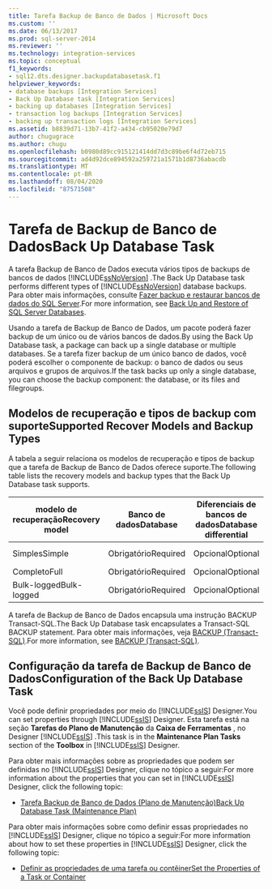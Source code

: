 ```yaml
---
title: Tarefa Backup de Banco de Dados | Microsoft Docs
ms.custom: ''
ms.date: 06/13/2017
ms.prod: sql-server-2014
ms.reviewer: ''
ms.technology: integration-services
ms.topic: conceptual
f1_keywords:
- sql12.dts.designer.backupdatabasetask.f1
helpviewer_keywords:
- database backups [Integration Services]
- Back Up Database task [Integration Services]
- backing up databases [Integration Services]
- transaction log backups [Integration Services]
- backing up transaction logs [Integration Services]
ms.assetid: b8839d71-13b7-41f2-a434-cb95020e79d7
author: chugugrace
ms.author: chugu
ms.openlocfilehash: b0980d89cc915121414dd7d3c89be6f4d72eb715
ms.sourcegitcommit: ad4d92dce894592a259721a1571b1d8736abacdb
ms.translationtype: MT
ms.contentlocale: pt-BR
ms.lasthandoff: 08/04/2020
ms.locfileid: "87571508"
---
```

# <a name="back-up-database-task"></a><span data-ttu-id="d85d4-102">Tarefa de Backup de Banco de Dados</span><span class="sxs-lookup"><span data-stu-id="d85d4-102">Back Up Database Task</span></span>
  <span data-ttu-id="d85d4-103">A tarefa Backup de Banco de Dados executa vários tipos de backups de bancos de dados [!INCLUDE[ssNoVersion](../../includes/ssnoversion-md.md)] .</span><span class="sxs-lookup"><span data-stu-id="d85d4-103">The Back Up Database task performs different types of [!INCLUDE[ssNoVersion](../../includes/ssnoversion-md.md)] database backups.</span></span> <span data-ttu-id="d85d4-104">Para obter mais informações, consulte [Fazer backup e restaurar bancos de dados do SQL Server](../../relational-databases/backup-restore/back-up-and-restore-of-sql-server-databases.md).</span><span class="sxs-lookup"><span data-stu-id="d85d4-104">For more information, see [Back Up and Restore of SQL Server Databases](../../relational-databases/backup-restore/back-up-and-restore-of-sql-server-databases.md).</span></span>  
  
 <span data-ttu-id="d85d4-105">Usando a tarefa de Backup de Banco de Dados, um pacote poderá fazer backup de um único ou de vários bancos de dados.</span><span class="sxs-lookup"><span data-stu-id="d85d4-105">By using the Back Up Database task, a package can back up a single database or multiple databases.</span></span> <span data-ttu-id="d85d4-106">Se a tarefa fizer backup de um único banco de dados, você poderá escolher o componente de backup: o banco de dados ou seus arquivos e grupos de arquivos.</span><span class="sxs-lookup"><span data-stu-id="d85d4-106">If the task backs up only a single database, you can choose the backup component: the database, or its files and filegroups.</span></span>  
  
## <a name="supported-recover-models-and-backup-types"></a><span data-ttu-id="d85d4-107">Modelos de recuperação e tipos de backup com suporte</span><span class="sxs-lookup"><span data-stu-id="d85d4-107">Supported Recover Models and Backup Types</span></span>  
 <span data-ttu-id="d85d4-108">A tabela a seguir relaciona os modelos de recuperação e tipos de backup que a tarefa de Backup de Banco de Dados oferece suporte.</span><span class="sxs-lookup"><span data-stu-id="d85d4-108">The following table lists the recovery models and backup types that the Back Up Database task supports.</span></span>  
  
|<span data-ttu-id="d85d4-109">modelo de recuperação</span><span class="sxs-lookup"><span data-stu-id="d85d4-109">Recovery model</span></span>|<span data-ttu-id="d85d4-110">Banco de dados</span><span class="sxs-lookup"><span data-stu-id="d85d4-110">Database</span></span>|<span data-ttu-id="d85d4-111">Diferenciais de bancos de dados</span><span class="sxs-lookup"><span data-stu-id="d85d4-111">Database differential</span></span>|<span data-ttu-id="d85d4-112">Log de transações</span><span class="sxs-lookup"><span data-stu-id="d85d4-112">Transaction log</span></span>|<span data-ttu-id="d85d4-113">Arquivo ou diferencial de arquivo</span><span class="sxs-lookup"><span data-stu-id="d85d4-113">File or file differential</span></span>|  
|--------------------|--------------|---------------------------|---------------------|-------------------------------|  
|<span data-ttu-id="d85d4-114">Simples</span><span class="sxs-lookup"><span data-stu-id="d85d4-114">Simple</span></span>|<span data-ttu-id="d85d4-115">Obrigatório</span><span class="sxs-lookup"><span data-stu-id="d85d4-115">Required</span></span>|<span data-ttu-id="d85d4-116">Opcional</span><span class="sxs-lookup"><span data-stu-id="d85d4-116">Optional</span></span>|<span data-ttu-id="d85d4-117">Sem suporte</span><span class="sxs-lookup"><span data-stu-id="d85d4-117">Not supported</span></span>|<span data-ttu-id="d85d4-118">Sem suporte</span><span class="sxs-lookup"><span data-stu-id="d85d4-118">Not supported</span></span>|  
|<span data-ttu-id="d85d4-119">Completo</span><span class="sxs-lookup"><span data-stu-id="d85d4-119">Full</span></span>|<span data-ttu-id="d85d4-120">Obrigatório</span><span class="sxs-lookup"><span data-stu-id="d85d4-120">Required</span></span>|<span data-ttu-id="d85d4-121">Opcional</span><span class="sxs-lookup"><span data-stu-id="d85d4-121">Optional</span></span>|<span data-ttu-id="d85d4-122">Obrigatório</span><span class="sxs-lookup"><span data-stu-id="d85d4-122">Required</span></span>|<span data-ttu-id="d85d4-123">Opcional</span><span class="sxs-lookup"><span data-stu-id="d85d4-123">Optional</span></span>|  
|<span data-ttu-id="d85d4-124">Bulk-logged</span><span class="sxs-lookup"><span data-stu-id="d85d4-124">Bulk-logged</span></span>|<span data-ttu-id="d85d4-125">Obrigatório</span><span class="sxs-lookup"><span data-stu-id="d85d4-125">Required</span></span>|<span data-ttu-id="d85d4-126">Opcional</span><span class="sxs-lookup"><span data-stu-id="d85d4-126">Optional</span></span>|<span data-ttu-id="d85d4-127">Obrigatório</span><span class="sxs-lookup"><span data-stu-id="d85d4-127">Required</span></span>|<span data-ttu-id="d85d4-128">Opcional</span><span class="sxs-lookup"><span data-stu-id="d85d4-128">Optional</span></span>|  
  
 <span data-ttu-id="d85d4-129">A tarefa de Backup de Banco de Dados encapsula uma instrução BACKUP Transact-SQL.</span><span class="sxs-lookup"><span data-stu-id="d85d4-129">The Back Up Database task encapsulates a Transact-SQL BACKUP statement.</span></span> <span data-ttu-id="d85d4-130">Para obter mais informações, veja [BACKUP &#40;Transact-SQL&#41;](/sql/t-sql/statements/backup-transact-sql).</span><span class="sxs-lookup"><span data-stu-id="d85d4-130">For more information, see [BACKUP &#40;Transact-SQL&#41;](/sql/t-sql/statements/backup-transact-sql).</span></span>  
  
## <a name="configuration-of-the-back-up-database-task"></a><span data-ttu-id="d85d4-131">Configuração da tarefa de Backup de Banco de Dados</span><span class="sxs-lookup"><span data-stu-id="d85d4-131">Configuration of the Back Up Database Task</span></span>  
 <span data-ttu-id="d85d4-132">Você pode definir propriedades por meio do [!INCLUDE[ssIS](../../../includes/ssis-md.md)] Designer.</span><span class="sxs-lookup"><span data-stu-id="d85d4-132">You can set properties through [!INCLUDE[ssIS](../../../includes/ssis-md.md)] Designer.</span></span> <span data-ttu-id="d85d4-133">Esta tarefa está na seção **Tarefas do Plano de Manutenção** da **Caixa de Ferramentas** , no Designer [!INCLUDE[ssIS](../../../includes/ssis-md.md)] .</span><span class="sxs-lookup"><span data-stu-id="d85d4-133">This task is in the **Maintenance Plan Tasks** section of the **Toolbox** in [!INCLUDE[ssIS](../../../includes/ssis-md.md)] Designer.</span></span>  
  
 <span data-ttu-id="d85d4-134">Para obter mais informações sobre as propriedades que podem ser definidas no [!INCLUDE[ssIS](../../../includes/ssis-md.md)] Designer, clique no tópico a seguir:</span><span class="sxs-lookup"><span data-stu-id="d85d4-134">For more information about the properties that you can set in [!INCLUDE[ssIS](../../../includes/ssis-md.md)] Designer, click the following topic:</span></span>  
  
-   [<span data-ttu-id="d85d4-135">Tarefa Backup de Banco de Dados &#40;Plano de Manutenção&#41;</span><span class="sxs-lookup"><span data-stu-id="d85d4-135">Back Up Database Task &#40;Maintenance Plan&#41;</span></span>](../../relational-databases/maintenance-plans/options-in-the-back-up-database-task-for-maintenance-plan.md)  
  
 <span data-ttu-id="d85d4-136">Para obter mais informações sobre como definir essas propriedades no [!INCLUDE[ssIS](../../../includes/ssis-md.md)] Designer, clique no tópico a seguir:</span><span class="sxs-lookup"><span data-stu-id="d85d4-136">For more information about how to set these properties in [!INCLUDE[ssIS](../../../includes/ssis-md.md)] Designer, click the following topic:</span></span>  
  
-   [<span data-ttu-id="d85d4-137">Definir as propriedades de uma tarefa ou contêiner</span><span class="sxs-lookup"><span data-stu-id="d85d4-137">Set the Properties of a Task or Container</span></span>](../set-the-properties-of-a-task-or-container.md)  
  
  

